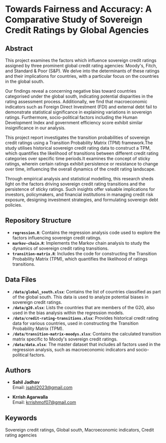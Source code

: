 # Towards Fairness and Accuracy: A Comparative Study of Sovereign Credit Ratings by Global Agencies

## Abstract

This project examines the factors which influence sovereign credit ratings assigned by three prominent global credit rating agencies: Moody's, Fitch, and Standard & Poor (S&P). We delve into the determinants of these ratings and their implications for countries, with a particular focus on the countries in the global south.

Our findings reveal a concerning negative bias toward countries categorised under the global south, indicating potential disparities in the rating assessment process. Additionally, we find that macroeconomic indicators such as Foreign Direct Investment (FDI) and external debt fail to demonstrate statistical significance in explaining variations in sovereign ratings. Furthermore, socio-political factors including the Human Development Index and government efficiency score exhibit similar insignificance in our analysis.

This project report investigates the transition probabilities of sovereign credit ratings using a Transition Probability Matrix (TPM) framework.The study utilises historical sovereign credit rating data to construct a TPM, which quantifies the likelihood of transitions between different credit rating categories over specific time periods.It examines the concept of sticky ratings, wherein certain ratings exhibit persistence or resistance to change over time, influencing the overall dynamics of the credit rating landscape.

Through empirical analysis and statistical modelling, this research sheds light on the factors driving sovereign credit rating transitions and the persistence of sticky ratings. Such insights offer valuable implications for investors, policymakers, and financial institutions in managing credit risk exposure, designing investment strategies, and formulating sovereign debt policies.

## Repository Structure

- **`regression.R`**: Contains the regression analysis code used to explore the factors influencing sovereign credit ratings.
- **`markov-chain.R`**: Implements the Markov chain analysis to study the dynamics of sovereign credit rating transitions.
- **`transition-matrix.R`**: Includes the code for constructing the Transition Probability Matrix (TPM), which quantifies the likelihood of ratings transitions.

## Data Files

- **`/data/global_south.xlsx`**: Contains the list of countries classified as part of the global south. This data is used to analyze potential biases in sovereign credit ratings.
- **`/data/g20.xlsx`**: Lists the countries that are members of the G20, also used in the bias analysis within the regression models.
- **`/data/credit-rating-transitions.xlsx`**: Provides historical credit rating data for various countries, used in constructing the Transition Probability Matrix (TPM).
- **`/data/transition-matrix-moodys.xlsx`**: Contains the calculated transition matrix specific to Moody's sovereign credit ratings.
- **`/data/data.xlsx`**: The master dataset that includes all factors used in the regression analysis, such as macroeconomic indicators and socio-political factors.

## Authors

- **Sahil Jadhav**  
  Email: [jsahil2023@gmail.com](mailto:jsahil2023@gmail.com)  

- **Krrish Agarwalla**  
  Email: [krrishmof07@gmail.com](mailto:krrishmof07@gmail.com)  

## Keywords

Sovereign credit ratings, Global south, Macroeconomic indicators, Credit rating agencies
